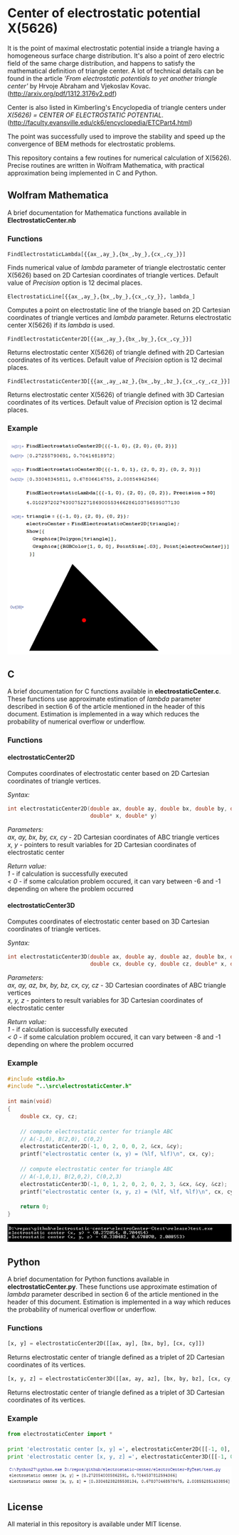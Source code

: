 Center of electrostatic potential X(5626)
=========================================

It is the point of maximal electrostatic potential inside a triangle having a homogeneous surface charge distribution. It's also a point of zero electric field of the same charge distribution, and happens to satisfy the mathematical definition of triangle center. A lot of technical details can be found in the article *'From electrostatic potentials to yet another triangle center'* by Hrvoje Abraham and Vjekoslav Kovac. (http://arxiv.org/pdf/1312.3176v2.pdf)

Center is also listed in Kimberling's Encyclopedia of triangle centers under *X(5626) = CENTER OF ELECTROSTATIC POTENTIAL.* (http://faculty.evansville.edu/ck6/encyclopedia/ETCPart4.html)

The point was successfully used to improve the stability and speed up the convergence of BEM methods for electrostatic problems.

This repository contains a few routines for numerical calculation of X(5626). Precise routines are written in Wolfram Mathematica, with practical approximation being implemented in C and Python.

Wolfram Mathematica
-------------------

A brief documentation for Mathematica functions available in __ElectrostaticCenter.nb__

### Functions

```
FindElectrostaticLambda[{{ax_,ay_},{bx_,by_},{cx_,cy_}}]
```

Finds numerical value of *lambda* parameter of triangle electrostatic center X(5626) based on 2D Cartesian coordinates of triangle vertices. Default value of *Precision* option is 12 decimal places.

```
ElectrostaticLine[{{ax_,ay_},{bx_,by_},{cx_,cy_}}, lambda_]
```

Computes a point on electrostatic line of the triangle based on 2D Cartesian coordinates of triangle vertices and *lambda* parameter. Returns electrostatic center X(5626) if its *lambda* is used.

```
FindElectrostaticCenter2D[{{ax_,ay_},{bx_,by_},{cx_,cy_}}]
```

Returns electrostatic center X(5626) of triangle defined with 2D Cartesian coordinates of its vertices. Default value of *Precision* option is 12 decimal places.

```
FindElectrostaticCenter3D[{{ax_,ay_,az_},{bx_,by_,bz_},{cx_,cy_,cz_}}]
```

Returns electrostatic center X(5626) of triangle defined with 3D Cartesian coordinates of its vertices. Default value of *Precision* option is 12 decimal places.

### Example

![alt tag](https://raw.githubusercontent.com/ahrvoje/electrostatic-center/master/resources/ElectrostaticCenter_MathematicaExample.png)

C
-

A brief documentation for C functions available in __electrostaticCenter.c__. These functions use approximate estimation of *lambda* parameter described in section 6 of the article mentioned in the header of this document. Estimation is implemented in a way which reduces the probability of numerical overflow or underflow.

### Functions

#### electrostaticCenter2D
Computes coordinates of electrostatic center based on 2D Cartesian coordinates of triangle vertices.

_Syntax:_
```C
int electrostaticCenter2D(double ax, double ay, double bx, double by, double cx, double cy,
                          double* x, double* y)
```
_Parameters:_   
*ax, ay, bx, by, cx, cy* - 2D Cartesian coordinates of ABC triangle vertices   
*x, y* - pointers to result variables for 2D Cartesian coordinates of electrostatic center

_Return value:_   
*1* - if calculation is successfully executed   
*< 0* - if some calculation problem occured, it can vary between -6 and -1 depending on where the problem occurred

#### electrostaticCenter3D
Computes coordinates of electrostatic center based on 3D Cartesian coordinates of triangle vertices.

_Syntax:_
```C
int electrostaticCenter3D(double ax, double ay, double az, double bx, double by, double bz,
                          double cx, double cy, double cz, double* x, double* y, double* z)
```
_Parameters:_   
*ax, ay, az, bx, by, bz, cx, cy, cz* - 3D Cartesian coordinates of ABC triangle vertices   
*x, y, z* - pointers to result variables for 3D Cartesian coordinates of electrostatic center

_Return value:_   
*1* - if calculation is successfully executed   
*< 0* - if some calculation problem occured, it can vary between -8 and -1 depending on where the problem occurred

### Example

```C
#include <stdio.h>
#include "..\src\electrostaticCenter.h"

int main(void)
{
    double cx, cy, cz;

    // compute electrostatic center for triangle ABC
    // A(-1,0), B(2,0), C(0,2)
    electrostaticCenter2D(-1, 0, 2, 0, 0, 2, &cx, &cy);
    printf("electrostatic center (x, y) = (%lf, %lf)\n", cx, cy);

    // compute electrostatic center for triangle ABC
    // A(-1,0,1), B(2,0,2), C(0,2,3)
    electrostaticCenter3D(-1, 0, 1, 2, 0, 2, 0, 2, 3, &cx, &cy, &cz);
    printf("electrostatic center (x, y, z) = (%lf, %lf, %lf)\n", cx, cy, cz);

    return 0;
}
```

![alt tag](https://raw.githubusercontent.com/ahrvoje/electrostatic-center/master/resources/ElectrostaticCenter_CExample.png)


Python
------

A brief documentation for Python functions available in __electrostaticCenter.py__. These functions use approximate estimation of *lambda* parameter described in section 6 of the article mentioned in the header of this document. Estimation is implemented in a way which reduces the probability of numerical overflow or underflow.

### Functions

```Python
[x, y] = electrostaticCenter2D([[ax, ay], [bx, by], [cx, cy]])
```

Returns electrostatic center of triangle defined as a triplet of 2D Cartesian coordinates of its vertices.

```Python
[x, y, z] = electrostaticCenter3D([[ax, ay, az], [bx, by, bz], [cx, cy, cz]])
```

Returns electrostatic center of triangle defined as a triplet of 3D Cartesian coordinates of its vertices.

### Example

```Python
from electrostaticCenter import *

print 'electrostatic center [x, y] =', electrostaticCenter2D([[-1, 0], [2, 0], [0, 2]])
print 'electrostatic center [x, y, z] =', electrostaticCenter3D([[-1, 0, 1], [2, 0, 2], [0, 2, 3]])
```

![alt tag](https://raw.githubusercontent.com/ahrvoje/electrostatic-center/master/resources/ElectrostaticCenter_PythonExample.png)

License
-------

All material in this repository is available under MIT license.
